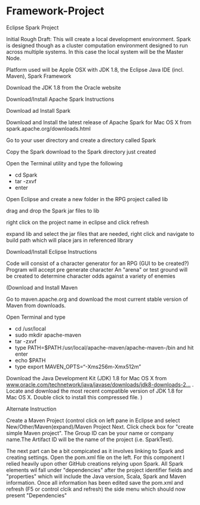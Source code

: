# Framework-Project
Eclipse Spark Project

Initial Rough Draft: This will create a local development environment. Spark is designed though as a cluster computation environment designed to run across multiple systems. In this case the local system will be the Master Node.

Platform used will be Apple OSX with JDK 1.8, the Eclipse Java IDE (incl. Maven), Spark Framework

Download the JDK 1.8 from the Oracle website

Download/Install Apache Spark Instructions

Download ad Install Spark

Download and Install the latest release of Apache Spark for Mac OS X from spark.apache.org/downloads.html

Go to your user directory and create a directory called Spark

Copy the Spark download to the Spark directory just created

Open the Terminal utility and type the following
- cd Spark
- tar -zxvf  <drag and drop the downloaded Spark file to the next character space following the command you just typed>
- enter

Open Eclipse and create a new folder in the RPG project called lib

drag and drop the Spark jar files to lib

right click on the project name in eclipse and click refresh

expand lib and select the jar files that are needed, right click and navigate to build path which will place jars in referenced library


Download/Install Eclipse Instructions

Code will consist of a character generator for an RPG (GUI to be created?) 
Program will accept pre generate character
An "arena" or test ground will be created to determine character odds against a variety of enemies

(Download and Install Maven

Go to maven.apache.org and download the most current stable version of Maven from downloads.

Open Terminal and type
- cd /usr/local
- sudo mkdir apache-maven
- tar -zxvf <drag and drop the downloaded Maven file to the next character space following the command you just typed>
- type PATH=$PATH:/usr/local/apache-maven/apache-maven-<insert numeric value of version of Maven here>/bin and hit enter
-  echo $PATH <confirms path created properly>
- type export MAVEN_OPTS=“-Xms256m-Xmx512m” <allot memory for Java Virtual Machine>

Download the Java Development Kit (JDK) 1.8 for Mac OS X from www.oracle.com/technetwork/java/javase/downloads/jdk8-downloads-2… . Locate and download the most recent compatible version of JDK 1.8 for Mac OS X. Double click to install this compressed file.
)

Alternate Instruction

Create a Maven Project (control click on left pane in Eclipse and select New/Other/Maven(expand)/Maven Project Next. Click check box for "create simple Maven project". The Group ID can be your name or company name.The Artifact ID will be the name of the project (i.e. SparkTest).

The next part can be a bit compicated as it involves linking to Spark and creating settings. Open the pom.xml file on the left. For this component I relied heavily upon other GitHub creations relying upon Spark. All Spark elements wil fall under "dependencies" after the project identifier fields and "properties" which will include the Java version, Scala, Spark and Maven information. Once all information has been edited save the pom.xml and refresh (F5 or control clcik and refresh) the side menu which should now present "Dependencies"


